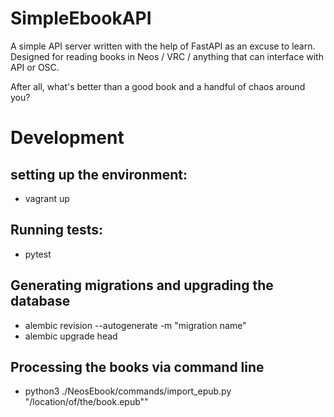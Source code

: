 # SimpleEbookAPI
A simple API server written with the help of FastAPI as an excuse to learn. 
Designed for reading books in Neos / VRC / anything that can interface with API or OSC. 

After all, what's better than a good book and a handful of chaos around you?

# Development
## setting up the environment: 
- vagrant up
## Running tests:
- pytest 
## Generating migrations and upgrading the database
- alembic revision --autogenerate -m "migration name"
- alembic upgrade head
## Processing the books via command line
- python3 ./NeosEbook/commands/import_epub.py "/location/of/the/book.epub""
